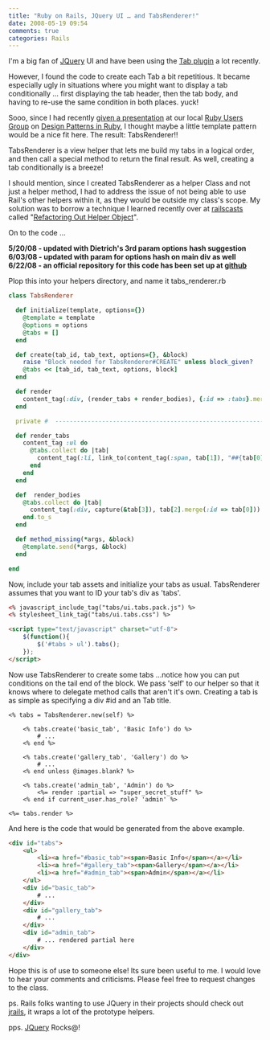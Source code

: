 ```yaml
---
title: "Ruby on Rails, JQuery UI … and TabsRenderer!"
date: 2008-05-19 09:54
comments: true
categories: Rails
---
```


I'm a big fan of [JQuery](http://ui.jquery.com/) UI and have been using the [Tab plugin](http://ui.jquery.com/functional_demos/#ui.tabs) a lot recently.

However, I found the code to create each Tab a bit repetitious. It became especially ugly in situations where you might want to display a tab conditionally ... first displaying the tab header, then the tab body, and having to re-use the same condition in both places. yuck!

Sooo, since I had recently [given a presentation](http://www.codeofficer.com/blog/entry/my_ruby_design_patterns_talk_of_april_14th/) at our local [Ruby Users Group](http://groups.google.com/group/maine-ruby-users-group) on [Design Patterns in Ruby](http://amazon.com/dp/0321490452), I thought maybe a little template pattern would be a nice fit here. The result: TabsRenderer!!

TabsRenderer is a view helper that lets me build my tabs in a logical order, and then call a special method to return the final result. As well, creating a tab conditionally is a breeze!

I should mention, since I created TabsRenderer as a helper Class and not just a helper method, I had to address the issue of not being able to use Rail's other helpers within it, as they would be outside my class's scope. My solution was to borrow a technique I learned recently over at [railscasts](http://railscasts.com/) called "[Refactoring Out Helper Object](http://railscasts.com/episodes/101)".

On to the code ...

**5/20/08 - updated with Dietrich's 3rd param options hash suggestion**
**6/03/08 - updated with param for options hash on main div as well**
**6/22/08 - an official repository for this code has been set up at [github](http://github.com/CodeOfficer/jquery-ui-rails-helpers/tree/master)**

Plop this into your helpers directory, and name it tabs_renderer.rb

``` ruby
class TabsRenderer

  def initialize(template, options={})
    @template = template
    @options = options
    @tabs = []
  end

  def create(tab_id, tab_text, options={}, &block)
    raise "Block needed for TabsRenderer#CREATE" unless block_given?
    @tabs << [tab_id, tab_text, options, block]
  end

  def render
    content_tag(:div, (render_tabs + render_bodies), {:id => :tabs}.merge(@options))
  end

  private #  ---------------------------------------------------------------------------

  def render_tabs
    content_tag :ul do
      @tabs.collect do |tab|
        content_tag(:li, link_to(content_tag(:span, tab[1]), "##{tab[0]}") )
      end
    end
  end

  def  render_bodies
    @tabs.collect do |tab|
      content_tag(:div, capture(&tab[3]), tab[2].merge(:id => tab[0]))
    end.to_s
  end

  def method_missing(*args, &block)
    @template.send(*args, &block)
  end

end
```

Now, include your tab assets and initialize your tabs as usual. TabsRenderer assumes that you want to ID your tab's div as 'tabs'.

  ``` html
  <% javascript_include_tag("tabs/ui.tabs.pack.js") %>
  <% stylesheet_link_tag("tabs/ui.tabs.css") %>

  <script type="text/javascript" charset="utf-8">
      $(function(){
          $('#tabs > ul').tabs();
      });
  </script>
  ```

Now use TabsRenderer to create some tabs ...notice how you can put conditions on the tail end of the block. We pass 'self' to our helper so that it knows where to delegate method calls that aren't it's own. Creating a tab is as simple as specifying a div #id and an Tab title.

  ``` erb
  <% tabs = TabsRenderer.new(self) %>

      <% tabs.create('basic_tab', 'Basic Info') do %>
          # ...
      <% end %>

      <% tabs.create('gallery_tab', 'Gallery') do %>
          # ...
      <% end unless @images.blank? %>

      <% tabs.create('admin_tab', 'Admin') do %>
          <%= render :partial => "super_secret_stuff" %>
      <% end if current_user.has_role? 'admin' %>

  <%= tabs.render %>
  ```

And here is the code that would be generated from the above example.

  ``` html
  <div id="tabs">
      <ul>
          <li><a href="#basic_tab"><span>Basic Info</span></a></li>
          <li><a href="#gallery_tab"><span>Gallery</span></a></li>
          <li><a href="#admin_tab"><span>Admin</span></a></li>
      </ul>
      <div id="basic_tab">
          # ...
      </div>
      <div id="gallery_tab">
          # ...
      </div>
      <div id="admin_tab">
          # ... rendered partial here
      </div>
  </div>
  ```

Hope this is of use to someone else! Its sure been useful to me. I would love to hear your comments and criticisms. Please feel free to request changes to the class.

ps. Rails folks wanting to use JQuery in their projects should check out [jrails](http://ennerchi.com/projects/jrails), it wraps a lot of the prototype helpers.

pps. [JQuery](http://jquery.com/) Rocks@!
